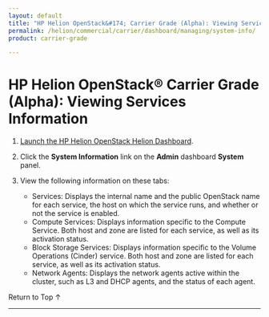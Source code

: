 ```yaml
---
layout: default
title: "HP Helion OpenStack&#174; Carrier Grade (Alpha): Viewing Services Information"
permalink: /helion/commercial/carrier/dashboard/managing/system-info/
product: carrier-grade

---
```

<!--UNDER REVISION-->

<script>

function PageRefresh {
onLoad="window.refresh"
}

PageRefresh();

</script>

<!--
<p style="font-size: small;"> <a href="/helion/commercial/carrier/ga1/install/">&#9664; PREV</a> | <a href="/helion/commercial/carrier/ga1/install-overview/">&#9650; UP</a> | <a href="/helion/commercial/carrier/ga1/">NEXT &#9654;</a></p> 
-->

# HP Helion OpenStack&#174; Carrier Grade (Alpha): Viewing Services Information

1. [Launch the HP Helion OpenStack Helion Dashboard](/helion/openstack/carrier/dashboard/login/).

2. Click the **System Information** link on the **Admin** dashboard **System** panel.

3. View the following information on these tabs:

	* Services: Displays the internal name and the public OpenStack name for each service, the host on which the service runs, and whether or not the service is enabled.
	* Compute Services: Displays information specific to the Compute Service. Both host and zone are listed for each service, as well as its activation status.
	* Block Storage Services: Displays information specific to the Volume Operations (Cinder) service. Both host and zone are listed for each service, as well as its activation status.
	* Network Agents: Displays the network agents active within the cluster, such as L3 and DHCP agents, and the status of each agent.

<p><a href="#top" style="padding:14px 0px 14px 0px; text-decoration: none;"> Return to Top &#8593; </a></p>


----
